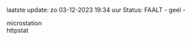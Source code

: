 laatste update: 
zo 03-12-2023 19:34   uur 
Status: FAALT - geel - 
<div class="service Y">microstation</div><div class="service Y">httpstat</div>